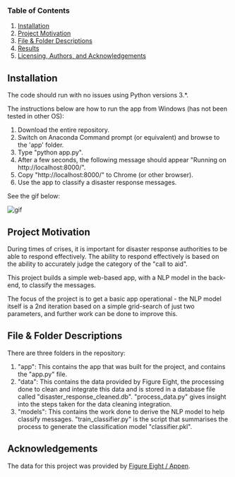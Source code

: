 
### Table of Contents

1. [Installation](#installation)
2. [Project Motivation](#motivation)
3. [File & Folder Descriptions](#files)
4. [Results](#results)
5. [Licensing, Authors, and Acknowledgements](#licensing)

## Installation <a name="installation"></a>

The code should run with no issues using Python versions 3.*.

The instructions below are how to run the app from Windows (has not been tested in other OS):

1. Download the entire repository.
2. Switch on Anaconda Command prompt (or equivalent) and browse to the 'app' folder.
3. Type "python app.py". 
4. After a few seconds, the following message should appear "Running on http://localhost:8000/".
5. Copy "http://localhost:8000/" to Chrome (or other browser).
6. Use the app to classify a disaster response messages.

See the gif below:

![gif](disaster_response_project_gif.gif)

## Project Motivation<a name="motivation"></a>

During times of crises, it is important for disaster response authorities to be able to respond effectively. The ability to respond effectively is based on the ability to accurately judge the category of the "call to aid".

This project builds a simple web-based app, with a NLP model in the back-end, to classify the messages.

The focus of the project is to get a basic app operational - the NLP model itself is a 2nd iteration based on a simple grid-search of just two parameters, and further work can be done to improve this. 


## File & Folder Descriptions <a name="files"></a>

There are three folders in the repository:

1. "app": This contains the app that was built for the project, and contains the "app.py" file.
2. "data": This contains the data provided by Figure Eight, the processing done to clean and integrate this data and is stored in a database file called "disaster_response_cleaned.db". "process_data.py" gives insight into the steps taken for the data cleaning integration.
3. "models": This contains the work done to derive the NLP model to help classify messages. "train_classifier.py" is the script that summarises the process to generate the classification model "classifier.pkl".

## Acknowledgements<a name="licensing"></a>

The data for this project was provided by [Figure Eight / Appen](https://www.figure-eight.com/).